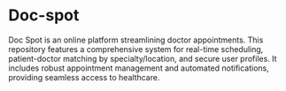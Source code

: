 # Doc-spot
Doc Spot is an online platform streamlining doctor appointments. This repository features a comprehensive system for real-time scheduling, patient-doctor matching by specialty/location, and secure user profiles. It includes robust appointment management and automated notifications, providing seamless access to healthcare.
